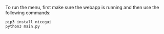 To run the menu, first make sure the webapp is running and then use the following commands:

    pip3 install nicegui
    python3 main.py